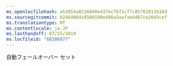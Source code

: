 ```yaml
---
ms.openlocfilehash: a53854a8236040e437ec7bf1cf7c85762011b16d
ms.sourcegitcommit: b2464064c0566590e486a3aafae6d67ce2645cef
ms.translationtype: MT
ms.contentlocale: ja-JP
ms.lasthandoff: 07/15/2019
ms.locfileid: "68206877"
---
```

自動フェールオーバー セット
